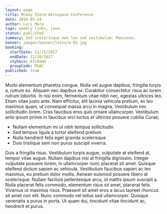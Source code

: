 ```yaml
---
layout: page
title: Mckay Storm Aerospace Conference
date: 2016-05-24
author: Lori Mora
tags: weekly links, java
status: published
summary: Sed scelerisque non leo sed vestibulum. Maecenas.
banner: images/banner/leisure-05.jpg
booking:
  startDate: 11/15/2017
  endDate: 11/20/2017
  ctyhocn: ATLHSHX
  groupCode: MSAC
published: true
---
```

Morbi elementum pharetra congue. Nulla vel augue dapibus, fringilla turpis a, rutrum ex. Aliquam nec dapibus ex. Curabitur consectetur risus ac lorem rutrum lobortis. In nisi enim, fermentum vitae nibh nec, egestas ultrices leo. Etiam vitae justo ante. Nam efficitur, elit lacinia vehicula pretium, ex leo maximus quam, ut consequat massa arcu in magna. Vestibulum nec sollicitudin lorem. Cras faucibus eros quis ornare ullamcorper. Vestibulum ante ipsum primis in faucibus orci luctus et ultrices posuere cubilia Curae;

* Nullam elementum mi ut nibh tempus sollicitudin
* Sed tempus ligula a tortor eleifend pretium
* Nulla hendrerit felis eget gravida scelerisque
* Duis tristique sem non purus suscipit viverra.

Duis a fringilla risus. Vestibulum turpis augue, vulputate at eleifend at, tempor vitae augue. Nullam dapibus nisi at fringilla dignissim. Integer vulputate posuere lorem, in ullamcorper nunc placerat sit amet. Quisque eleifend dictum sapien ac vehicula. Vestibulum faucibus sapien ac leo maximus, eu pretium dolor mollis. Aenean euismod posuere libero at scelerisque. Nullam facilisis pellentesque arcu, id mattis ipsum suscipit a. Nulla placerat felis commodo, elementum risus sit amet, placerat felis. Vivamus ut maximus risus. Praesent sit amet eros a lacus laoreet rhoncus sit amet non elit. Nunc commodo vel tellus sed ullamcorper. Quisque venenatis a purus in porta. Ut quam dui, tincidunt vitae tincidunt ac, hendrerit et purus.
